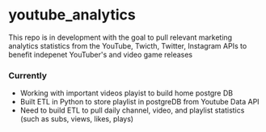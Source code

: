 # youtube_analytics

This repo is in development with the goal to pull relevant marketing analytics statistics from the YouTube, Twicth, Twitter, Instagram APIs to benefit indepenet YouTuber's and video game releases

### Currently
- Working with important videos playist to build home postgre DB
- Built ETL in Python to store playlist in postgreDB from Youtube Data API
- Need to build ETL to pull daily channel, video, and playlist statistics (such as subs, views, likes, plays)

